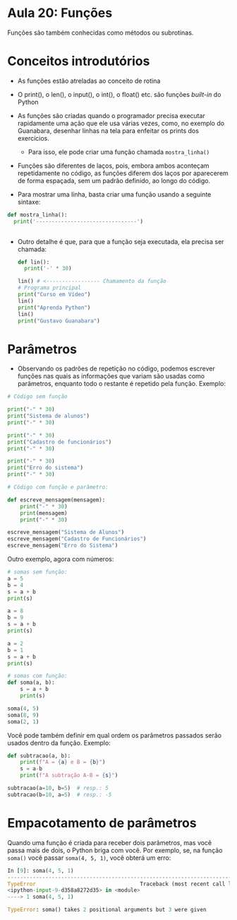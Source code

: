 # Aula 20: Funções

Funções são também conhecidas como métodos ou subrotinas.

# Conceitos introdutórios

* As funções estão atreladas ao conceito de rotina
* O print(), o len(), o input(), o int(), o float() etc. são funções *built-in* do Python
* As funções são criadas quando o programador precisa executar rapidamente uma ação que ele usa várias vezes, como, no exemplo do Guanabara, desenhar linhas na tela para enfeitar os prints dos exercícios.
  * Para isso, ele pode criar uma função chamada `mostra_linha()`
* Funções são diferentes de laços, pois, embora ambos aconteçam repetidamente no código, as funções diferem dos laços por aparecerem de forma espaçada, sem um padrão definido, ao longo do código.

* Para mostrar uma linha, basta criar uma função usando a seguinte sintaxe:

```python
def mostra_linha():
  print('--------------------------------')
	
```

* Outro detalhe é que, para que a função seja executada, ela precisa ser chamada:

  ```python
  def lin():
    print('-' * 30)
  
  lin() # <----------------- Chamamento da função
  # Programa principal
  print("Curso em Vídeo")
  lin()
  print("Aprenda Python")
  lin()
  print("Gustavo Guanabara")
  ```

# Parâmetros

* Observando os padrões de repetição no código, podemos escrever funções nas quais as informações que variam são usadas como parâmetros, enquanto todo o restante é repetido pela função. Exemplo:

```python
# Código sem função

print("-" * 30)
print("Sistema de alunos")
print("-" * 30)

print("-" * 30)
print("Cadastro de funcionários")
print("-" * 30)

print("-" * 30)
print("Erro do sistema")
print("-" * 30)

# Código com função e parâmetro:

def escreve_mensagem(mensagem):
    print("-" * 30)
    print(mensagem)
    print("-" * 30)

escreve_mensagem("Sistema de Alunos")
escreve_mensagem("Cadastro de Funcionários")
escreve_mensagem("Erro do Sistema")
```

Outro exemplo, agora com números:

```python
# somas sem função:
a = 5
b = 4
s = a + b
print(s)

a = 8
b = 9
s = a + b
print(s)

a = 2
b = 1
s = a + b
print(s)

# somas com função:
def soma(a, b):
    s = a + b
    print(s)

soma(4, 5)
soma(8, 9)
soma(2, 1)
```

Você pode também definir em qual ordem os parâmetros passados serão usados dentro da função. Exemplo:

```python
def subtracao(a, b):
    print(f"A = {a} e B = {b}")
    s = a-b
    print(f"A subtração A-B = {s}")

subtracao(a=10, b=5)  # resp.: 5
subtracao(b=10, a=5)  # resp.: -5
```

# Empacotamento de parâmetros

Quando uma função é criada para receber dois parâmetros, mas você passa mais de dois, o Python briga com você. Por exemplo, se, na função `soma()` você passar `soma(4, 5, 1)`, você obterá um erro:

```python
In [9]: soma(4, 5, 1)
---------------------------------------------------------------------------
TypeError                                 Traceback (most recent call last)
<ipython-input-9-d358a8272d35> in <module>
----> 1 soma(4, 5, 1)

TypeError: soma() takes 2 positional arguments but 3 were given
```

